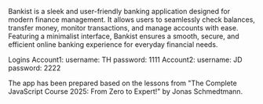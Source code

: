 Bankist is a sleek and user-friendly banking application designed for modern finance management. It allows users to seamlessly check balances, transfer money, monitor transactions, and manage accounts with ease. Featuring a minimalist interface, Bankist ensures a smooth, secure, and efficient online banking experience for everyday financial needs.

Logins
Account1:
  username: TH
  password: 1111
Account2:
  username: JD
  password: 2222

The app has been prepared based on the lessons from "The Complete JavaScript Course 2025: From Zero to Expert!" by Jonas Schmedtmann.
